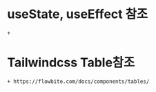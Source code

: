 # useState, useEffect 참조
    + 

# Tailwindcss Table참조
    + https://flowbite.com/docs/components/tables/